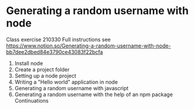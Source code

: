 <h1>Generating a random username with node</h1>

Class exercise 210330
Full instructions see
https://www.notion.so/Generating-a-random-username-with-node-bb7dee2dbed84e3790ce43083f22bcfa

1. Install node
2. Create a project folder
3. Setting up a node project
4. Writing a "Hello world" application in node
5. Generating a random username with javascript
6. Generating a random username with the help of an npm package
Continuations
